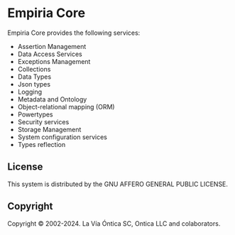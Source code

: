 ﻿# Empiria Core

Empiria Core provides the following services:

-  Assertion Management
-  Data Access Services
-  Exceptions Management
-  Collections
-  Data Types
-  Json types
-  Logging
-  Metadata and Ontology
-  Object-relational mapping (ORM)
-  Powertypes
-  Security services
-  Storage Management
-  System configuration services
-  Types reflection

## License

This system is distributed by the GNU AFFERO GENERAL PUBLIC LICENSE.

## Copyright

Copyright © 2002-2024. La Vía Óntica SC, Ontica LLC and colaborators.
